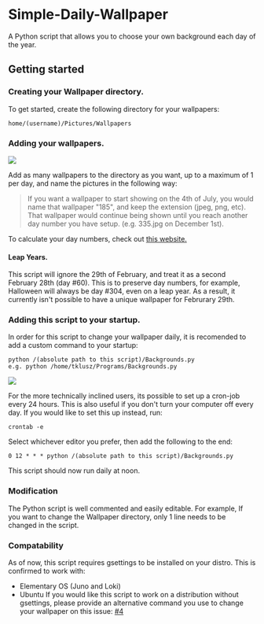 # Simple-Daily-Wallpaper
A Python script that allows you to choose your own background each day of the year.

## Getting started
### Creating your Wallpaper directory.
To get started, create the following directory for your wallpapers:

```
home/(username)/Pictures/Wallpapers
```

### Adding your wallpapers.

![](/images/Example.png)

Add as many wallpapers to the directory as you want, up to a maximum of 1 per day, and name the pictures in the following way:

> If you want a wallpaper to start showing on the 4th of July, you would name that wallpaper "185", and keep the extension (jpeg, png, etc). That wallpaper would continue being shown until you reach another day number you have setup. (e.g. 335.jpg on December 1st).

To calculate your day numbers, check out [this website.](https://www.epochconverter.com/days/2018)

#### Leap Years.
This script will ignore the 29th of February, and treat it as a second February 28th (day #60). This is to preserve day numbers, for example, Halloween will always be day #304, even on a leap year. As a result, it currently isn't possible to have a unique wallpaper for Februrary 29th.

### Adding this script to your startup.
In order for this script to change your wallpaper daily, it is recomended to add a custom command to your startup:

```
python /(absolute path to this script)/Backgrounds.py
e.g. python /home/tklusz/Programs/Backgrounds.py
```

![](/images/Example-Startup.png)

For the more technically inclined users, its possible to set up a cron-job every 24 hours. This is also useful if you don't turn your computer off every day. If you would like to set this up instead, run:

```
crontab -e
```

Select whichever editor you prefer, then add the following to the end:

```
0 12 * * * python /(absolute path to this script)/Backgrounds.py
```

This script should now run daily at noon.

### Modification
The Python script is well commented and easily editable. For example, If you want to change the Wallpaper directory, only 1 line needs to be changed in the script.

### Compatability
As of now, this script requires gsettings to be installed on your distro. This is confirmed to work with:
 - Elementary OS (Juno and Loki)
 - Ubuntu 
If you would like this script to work on a distribution without gsettings, please provide an alternative command you use to change your wallpaper on this issue: [#4](https://github.com/tklusz/Simple-Daily-Wallpaper/issues/4)
